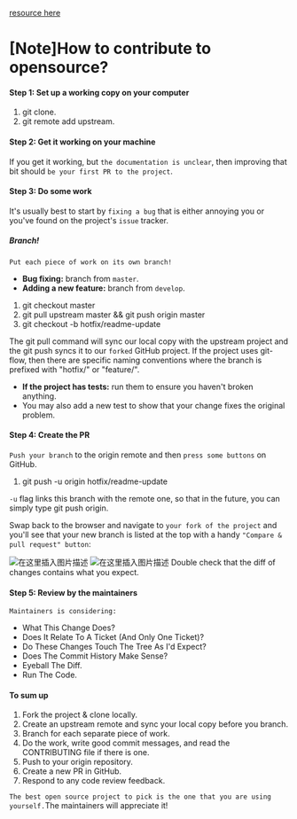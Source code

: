 [resource here](https://akrabat.com/the-beginners-guide-to-contributing-to-a-github-project/)
# [Note]How to contribute to opensource?

#### Step 1: Set up a working copy on your computer

1. git clone.
2. git remote add upstream.


#### Step 2: Get it working on your machine

If you get it working, but `the documentation is unclear`, then improving that bit should `be your first PR to the project`.

#### Step 3: Do some work

 It's usually best to start by `fixing a bug` that is either annoying you or you've found on the project's `issue` tracker.
 
 ##### Branch!
 
`Put each piece of work on its own branch!`

+ **Bug fixing:** branch from `master`.
+ **Adding a new feature:** branch from `develop`.

1. git checkout master
2. git pull upstream master && git push origin master
3. git checkout -b hotfix/readme-update

The git pull command will sync our local copy with the upstream project and the git push syncs it to our `forked` GitHub project. If the project uses git-flow, then there are specific naming conventions where the branch is prefixed with "hotfix/" or "feature/".


+ **If the project has tests:** run them to ensure you haven't broken anything.
+ You may also add a new test to show that your change fixes the original problem.

#### Step 4: Create the PR

`Push your branch` to the origin remote and then `press some buttons` on GitHub.

1.  git push -u origin hotfix/readme-update

`-u` flag links this branch with the remote one, so that in the future, you can simply type git push origin.

Swap back to the browser and navigate to `your fork of the project`  and you'll see that your new branch is listed at the top with a handy `"Compare & pull request" button`:

![在这里插入图片描述](https://img-blog.csdnimg.cn/20190324233840591.png)
![在这里插入图片描述](https://img-blog.csdnimg.cn/20190324233817844.png?x-oss-process=image/watermark,type_ZmFuZ3poZW5naGVpdGk,shadow_10,text_aHR0cHM6Ly9ibG9nLmNzZG4ubmV0L3dlaXhpbl80NDAwNTkxNQ==,size_16,color_FFFFFF,t_70)
Double check that the diff of changes contains what you expect.

#### Step 5: Review by the maintainers

`Maintainers is considering:`
+ What This Change Does?
+ Does It Relate To A Ticket (And Only One Ticket)?
+ Do These Changes Touch The Tree As I'd Expect?
+ Does The Commit History Make Sense?
+ Eyeball The Diff.
+ Run The Code.

#### To sum up

1. Fork the project & clone locally.
2. Create an upstream remote and sync your local copy before you branch.
3. Branch for each separate piece of work.
4. Do the work, write good commit messages, and read the CONTRIBUTING file if there is one.
5. Push to your origin repository.
6. Create a new PR in GitHub.
7. Respond to any code review feedback.

`The best open source project to pick is the one that you are using yourself.`The maintainers will appreciate it!
